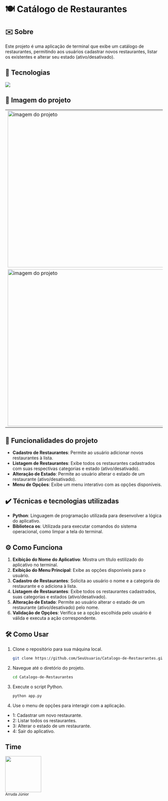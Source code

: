 # 🍽️ Catálogo de Restaurantes

## ✉️ Sobre

Este projeto é uma aplicação de terminal que exibe um catálogo de restaurantes, permitindo aos usuários cadastrar novos restaurantes, listar os existentes e alterar seu estado (ativo/desativado).

## 🚀 Tecnologias

<div>
  <img src="https://img.shields.io/badge/Python-3776AB?style=for-the-badge&logo=python&logoColor=white">
</div>

## 📸 Imagem do projeto

<table>
  <tr>
    <td><img src="https://github.com/user-attachments/assets/96b76a5c-56f5-4bbb-a165-cbef8d1854ce" alt="imagem do projeto" width="500"></td>
    <td><img src="https://github.com/user-attachments/assets/5565541b-604c-44f1-bf51-637b3fd7133d" alt="imagem do projeto" width="500"></td>
  </tr>
  <tr>
    <td><img src="https://github.com/user-attachments/assets/d4aacc50-bc03-49aa-915e-0b416372b3b7" alt="imagem do projeto" width="500"></td>
    <td><img src="https://github.com/user-attachments/assets/8c6325bc-bfce-434c-a1dc-9e395ddf3248" alt="imagem do projeto" width="500"></td>
  </tr>
</table>

## 🔨 Funcionalidades do projeto

- **Cadastro de Restaurantes**: Permite ao usuário adicionar novos restaurantes à lista.
- **Listagem de Restaurantes**: Exibe todos os restaurantes cadastrados com suas respectivas categorias e estado (ativo/desativado).
- **Alteração de Estado**: Permite ao usuário alterar o estado de um restaurante (ativo/desativado).
- **Menu de Opções**: Exibe um menu interativo com as opções disponíveis.

## ✔️ Técnicas e tecnologias utilizadas

- **Python**: Linguagem de programação utilizada para desenvolver a lógica do aplicativo.
- **Biblioteca os**: Utilizada para executar comandos do sistema operacional, como limpar a tela do terminal.

## ⚙️ Como Funciona

1. **Exibição do Nome do Aplicativo**: Mostra um título estilizado do aplicativo no terminal.
2. **Exibição do Menu Principal**: Exibe as opções disponíveis para o usuário.
3. **Cadastro de Restaurantes**: Solicita ao usuário o nome e a categoria do restaurante e o adiciona à lista.
4. **Listagem de Restaurantes**: Exibe todos os restaurantes cadastrados, suas categorias e estados (ativo/desativado).
5. **Alteração de Estado**: Permite ao usuário alterar o estado de um restaurante (ativo/desativado) pelo nome.
6. **Validação de Opções**: Verifica se a opção escolhida pelo usuário é válida e executa a ação correspondente.

## 🛠️ Como Usar

1. Clone o repositório para sua máquina local.
   ```bash
   git clone https://github.com/SeuUsuario/Catalogo-de-Restaurantes.git
2. Navegue até o diretório do projeto.
   ```bash
   cd Catalogo-de-Restaurantes
3. Execute o script Python.
   ```bash
   python app.py
4. Use o menu de opções para interagir com a aplicação.
   
  - 1: Cadastrar um novo restaurante.
  - 2: Listar todos os restaurantes.
  - 3: Alterar o estado de um restaurante.
  - 4: Sair do aplicativo.

## Time
<img loading="lazy" src="https://avatars.githubusercontent.com/u/34192862?s=400&u=e8511485b428717385e3ae9483ade57359be8779&v=4" width=115><br><sub>Arruda Júnior</sub>
